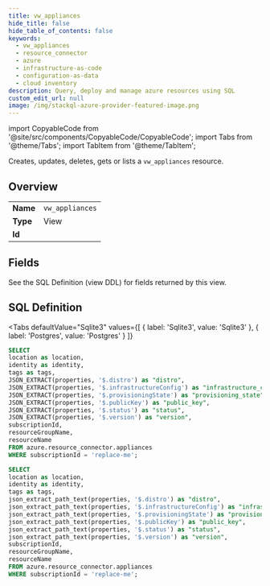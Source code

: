 ```yaml
--- 
title: vw_appliances
hide_title: false
hide_table_of_contents: false
keywords:
  - vw_appliances
  - resource_connector
  - azure
  - infrastructure-as-code
  - configuration-as-data
  - cloud inventory
description: Query, deploy and manage azure resources using SQL
custom_edit_url: null
image: /img/stackql-azure-provider-featured-image.png
---
```


import CopyableCode from '@site/src/components/CopyableCode/CopyableCode';
import Tabs from '@theme/Tabs';
import TabItem from '@theme/TabItem';

Creates, updates, deletes, gets or lists a <code>vw_appliances</code> resource.

## Overview
<table><tbody>
<tr><td><b>Name</b></td><td><code>vw_appliances</code></td></tr>
<tr><td><b>Type</b></td><td>View</td></tr>
<tr><td><b>Id</b></td><td><CopyableCode code="azure.resource_connector.vw_appliances" /></td></tr>
</tbody></table>

## Fields

See the SQL Definition (view DDL) for fields returned by this view.

## SQL Definition

<Tabs
defaultValue="Sqlite3"
values={[
{ label: 'Sqlite3', value: 'Sqlite3' },
{ label: 'Postgres', value: 'Postgres' }
]}
>
<TabItem value="Sqlite3">

```sql
SELECT
location as location,
identity as identity,
tags as tags,
JSON_EXTRACT(properties, '$.distro') as "distro",
JSON_EXTRACT(properties, '$.infrastructureConfig') as "infrastructure_config",
JSON_EXTRACT(properties, '$.provisioningState') as "provisioning_state",
JSON_EXTRACT(properties, '$.publicKey') as "public_key",
JSON_EXTRACT(properties, '$.status') as "status",
JSON_EXTRACT(properties, '$.version') as "version",
subscriptionId,
resourceGroupName,
resourceName
FROM azure.resource_connector.appliances
WHERE subscriptionId = 'replace-me';
```

</TabItem>
<TabItem value="Postgres">

```sql
SELECT
location as location,
identity as identity,
tags as tags,
json_extract_path_text(properties, '$.distro') as "distro",
json_extract_path_text(properties, '$.infrastructureConfig') as "infrastructure_config",
json_extract_path_text(properties, '$.provisioningState') as "provisioning_state",
json_extract_path_text(properties, '$.publicKey') as "public_key",
json_extract_path_text(properties, '$.status') as "status",
json_extract_path_text(properties, '$.version') as "version",
subscriptionId,
resourceGroupName,
resourceName
FROM azure.resource_connector.appliances
WHERE subscriptionId = 'replace-me';
```

</TabItem>
</Tabs>
